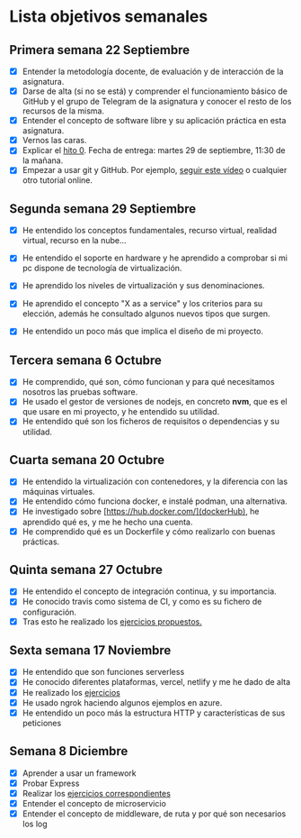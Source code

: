 # Lista objetivos semanales

## Primera semana 22 Septiembre

- [x] Entender la metodología docente, de evaluación y de interacción de la asignatura.
- [x] Darse de alta (si no se está) y comprender el funcionamiento básico de GitHub y el grupo de Telegram de la asignatura y conocer el resto de los recursos de la misma.
- [x] Entender el concepto de software libre y su aplicación práctica en esta asignatura.
- [x] Vernos las caras.
- [x] Explicar el [hito 0](http://jj.github.io/IV/documentos/proyecto/0.Repositorio). Fecha de entrega: martes 29 de septiembre, 11:30 de la mañana.
- [x] Empezar a usar git y GitHub. Por ejemplo, [seguir este vídeo](https://www.youtube.com/watch?v=gmXyJI01qa8) o cualquier otro tutorial online.

## Segunda semana 29 Septiembre
 - [x] He entendido los conceptos fundamentales, recurso virtual, realidad virtual, recurso en la nube...
 - [x] He entendido el soporte en hardware y he aprendido a comprobar si mi pc dispone de tecnología de virtualización.
 - [x] He aprendido los niveles de virtualización y sus denominaciones.
 - [x] He aprendido el concepto "X as a service" y los criterios para su elección, además he consultado algunos nuevos tipos que surgen.
 - [x] He entendido un poco más que implica el diseño de mi proyecto.


## Tercera semana 6 Octubre
- [x] He comprendido, qué son, cómo funcionan y para qué necesitamos nosotros las pruebas software.
- [x] He usado el gestor de versiones de nodejs, en concreto **nvm**, que es el que usare en mi proyecto, y he entendido su utilidad.
- [x] He entendido qué son los ficheros de requisitos o dependencias y su utilidad.

## Cuarta semana 20 Octubre
- [x] He entendido la virtualización con contenedores, y la diferencia con las máquinas virtuales.
- [x] He entendido cómo funciona docker, e instalé podman, una alternativa.
- [x] He investigado sobre [https://hub.docker.com/](dockerHub), he aprendido qué es, y me he hecho una cuenta.
- [x] He comprendido qué es un Dockerfile y cómo realizarlo con buenas prácticas.

## Quinta semana 27 Octubre
- [x] He entendido el concepto de integración continua, y su importancia.
- [x] He conocido travis como sistema de CI, y como es su fichero de configuración.
- [x] Tras esto he realizado los [ejercicios propuestos.](https://github.com/sarasolera/ejerciciosIV/blob/main/tema_4.md)
## Sexta semana 17 Noviembre
- [x] He entendido que son funciones serverless
- [x] He conocido diferentes plataformas, vercel, netlify y me he dado de alta
- [x] He realizado los [ejercicios](https://github.com/sarasolera/ejerciciosIV/blob/main/ejercicios_serverless.md)
- [x] He usado ngrok haciendo algunos ejemplos en azure.
- [x] He entendido un poco más la estructura HTTP y características de sus peticiones 

## Semana 8 Diciembre
- [x] Aprender a usar un framework
- [x] Probar Express 
- [x] Realizar los [ejercicios correspondientes](https://github.com/sarasolera/ejerciciosIV)
- [x] Entender el concepto de microservicio
- [x] Entender el concepto de middleware, de ruta y por qué son necesarios los log
